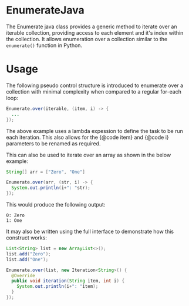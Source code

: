 # EnumerateJava

The Enumerate java class provides a generic method to iterate over an iterable collection, providing access to each element and it's index within the collection. It allows enumeration over a collection similar to the `enumerate()` function in Python.

# Usage

The following pseudo control structure is introduced to enumerate over a collection with minimal complexity when compared to a regular for-each loop:

```java 
Enumerate.over(iterable, (item, i) -> { 
  ... 
});
```

The above example uses a lambda expession to define the task to be run each iteration.
This also allows for the {@code item} and {@code i} parameters to be renamed as required.

This can also be used to iterate over an array as shown in the below example:

```java
String[] arr = ["Zero", "One"]

Enumerate.over(arr, (str, i) -> { 
  System.out.println(i+": "str);
});
```
This would produce the following output:
```
0: Zero
1: One
```

It may also be written using the full interface to demonstrate how this construct works:
```java
List<String> list = new ArrayList<>();
list.add("Zero");
list.add("One");

Enumerate.over(list, new Iteration<String>() {
  @Override
  public void iteration(String item, int i) {
    System.out.println(i+": "item);
  }
});
```

